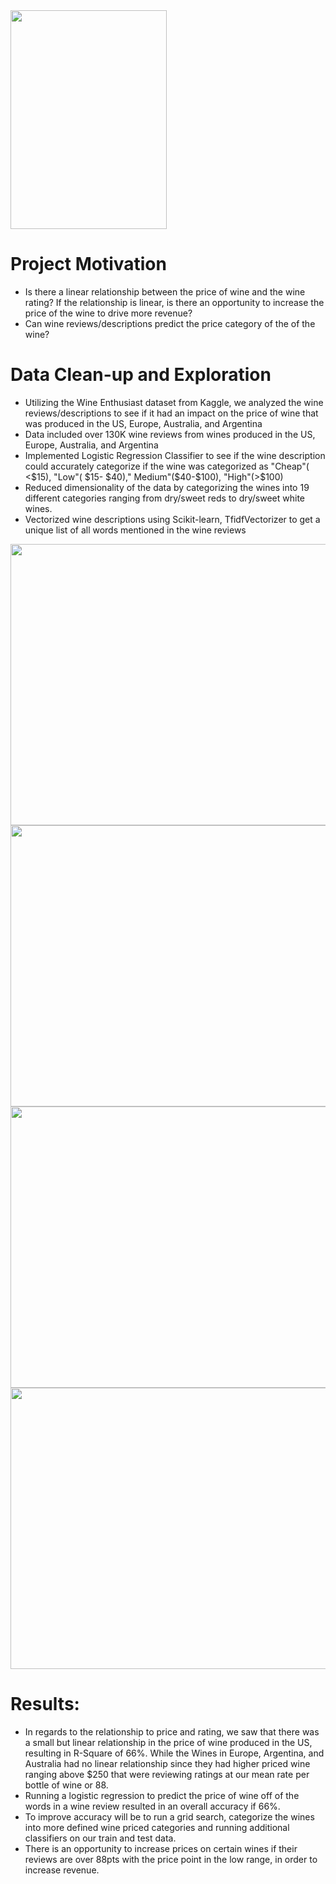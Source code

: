 <img src="https://github.com/jarty13/Wine-Rating-impact-on-Wine-Price/blob/master/wine.png" width="250" height="350">

# Project Motivation
* Is there a linear relationship between the price of wine and the wine rating? If the relationship is linear, is there an opportunity to increase the price of the wine to drive more revenue?
* Can wine reviews/descriptions predict the price category of the of the wine?

# Data Clean-up and Exploration
* Utilizing the Wine Enthusiast dataset from Kaggle, we analyzed the wine reviews/descriptions to see if it had an impact on the price of wine that was produced in the US, Europe, Australia, and Argentina
* Data included over 130K wine reviews from wines produced in the US, Europe, Australia, and Argentina 
* Implemented Logistic Regression Classifier  to see if the wine description could accurately categorize if the wine was categorized as "Cheap"( <$15), "Low"( $15- $40)," Medium"($40-$100), "High"(>$100)
* Reduced dimensionality of the data by categorizing the wines into 19 different categories ranging from dry/sweet reds to dry/sweet white wines.
* Vectorized wine descriptions using Scikit-learn, TfidfVectorizer to get a unique list of all words mentioned in the wine reviews

<img src="https://github.com/jarty13/Wine-Rating-impact-on-Wine-Price/blob/master/images/wine%20rating.png" width="650" height="450">

<img src="https://github.com/jarty13/Wine-Rating-impact-on-Wine-Price/blob/master/images/wine%20price%20distribution.png" width="650" height="450">

<img src="https://github.com/jarty13/Wine-Rating-impact-on-Wine-Price/blob/master/images/price%20distribtuion%20by%20type%20of%20wine-%20US.png" width="850" height="450">

<img src="https://github.com/jarty13/Wine-Rating-impact-on-Wine-Price/blob/master/images/price%20distribution%20by%20type%20of%20wine%20-%20other%20countries.png" width="850" height="450">

# Results:
* In regards to the relationship to price and rating, we saw that there was a small but linear relationship in the price of wine produced in the US, resulting in   R-Square of 66%. While the Wines in Europe, Argentina, and Australia had no linear relationship since they had higher priced wine ranging above $250 that were reviewing ratings at our mean rate per bottle of wine or 88.
*  Running a logistic regression to predict the price of wine off of the words in a wine review resulted in an overall accuracy if 66%.
* To improve accuracy will be to run a grid search, categorize the wines into more defined wine priced categories and running additional classifiers on our train and test data.
* There is an opportunity to increase prices on certain wines if their reviews are over 88pts with the price point in the low range, in order to increase revenue. 
